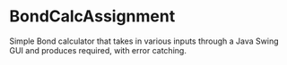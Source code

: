 # BondCalcAssignment

Simple Bond calculator that takes in various inputs through a Java Swing GUI and produces required, with error catching.
